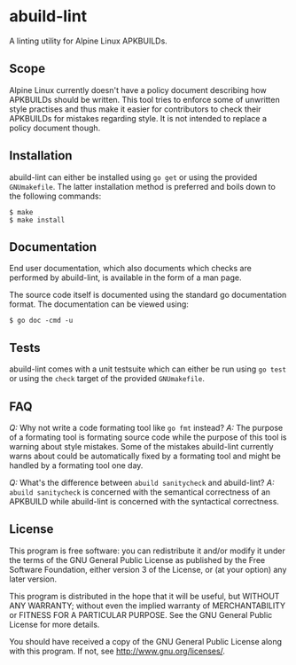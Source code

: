 # abuild-lint

A linting utility for Alpine Linux APKBUILDs.

## Scope

Alpine Linux currently doesn't have a policy document describing how
APKBUILDs should be written. This tool tries to enforce some of
unwritten style practises and thus make it easier for contributors to
check their APKBUILDs for mistakes regarding style. It is not intended
to replace a policy document though.

## Installation

abuild-lint can either be installed using `go get` or using the provided
`GNUmakefile`. The latter installation method is preferred and boils
down to the following commands:

	$ make
	$ make install

## Documentation

End user documentation, which also documents which checks are performed
by abuild-lint, is available in the form of a man page.

The source code itself is documented using the standard go documentation
format. The documentation can be viewed using:

	$ go doc -cmd -u

## Tests

abuild-lint comes with a unit testsuite which can either be run using
`go test` or using the `check` target of the provided `GNUmakefile`.

## FAQ

*Q:* Why not write a code formating tool like `go fmt` instead?
*A:* The purpose of a formating tool is formating source code while the
purpose of this tool is warning about style mistakes. Some of the
mistakes abuild-lint currently warns about could be automatically fixed
by a formating tool and might be handled by a formating tool one day.

*Q:* What's the difference between `abuild sanitycheck` and abuild-lint?
*A:* `abuild sanitycheck` is concerned with the semantical correctness
of an APKBUILD while abuild-lint is concerned with the syntactical
correctness.

## License

This program is free software: you can redistribute it and/or modify it
under the terms of the GNU General Public License as published by the
Free Software Foundation, either version 3 of the License, or (at your
option) any later version.

This program is distributed in the hope that it will be useful, but
WITHOUT ANY WARRANTY; without even the implied warranty of
MERCHANTABILITY or FITNESS FOR A PARTICULAR PURPOSE. See the GNU General
Public License for more details.

You should have received a copy of the GNU General Public License along
with this program. If not, see <http://www.gnu.org/licenses/>.
